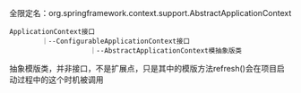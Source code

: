 全限定名：org.springframework.context.support.AbstractApplicationContext  
```text
ApplicationContext接口
        ｜--ConfigurableApplicationContext接口
                    ｜--AbstractApplicationContext模抽象版类
```

抽象模版类，并非接口，不是扩展点，只是其中的模版方法refresh()会在项目启动过程中的这个时机被调用  